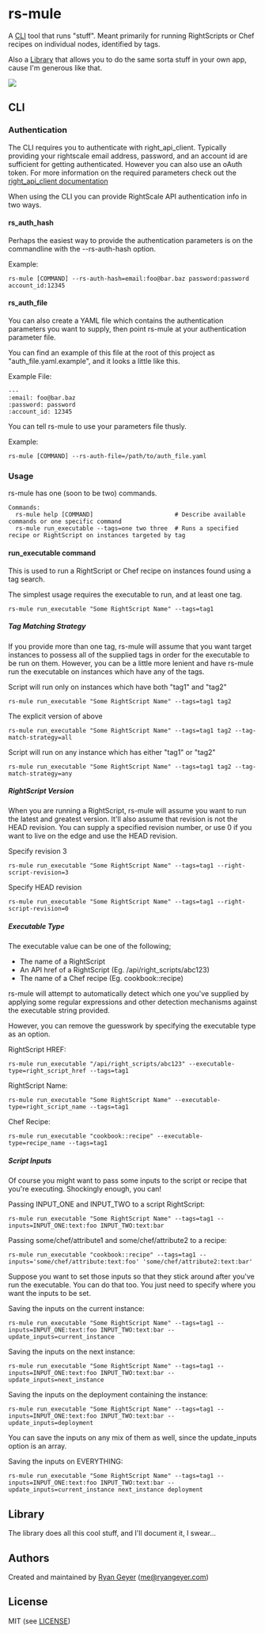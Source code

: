 # rs-mule

A [CLI](./#CLI) tool that runs "stuff".  Meant primarily for running RightScripts or Chef recipes on individual nodes, identified by tags.

Also a [Library](./#Library) that allows you to do the same sorta stuff in your own app, cause I'm generous like that.

[<img src="https://travis-ci.org/rgeyer/rs-mule.png" />](https://travis-ci.org/rgeyer/rs-mule)

## CLI

### Authentication
The CLI requires you to authenticate with right_api_client.  Typically providing
your rightscale email address, password, and an account id are sufficient for
getting authenticated.  However you can also use an oAuth token. For more
information on the required parameters check out the
[right_api_client documentation](https://github.com/rightscale/right_api_client)

When using the CLI you can provide RightScale API authentication info in two ways.

#### rs_auth_hash
Perhaps the easiest way to provide the authentication parameters is on the
commandline with the --rs-auth-hash option.

Example:
```
rs-mule [COMMAND] --rs-auth-hash=email:foo@bar.baz password:password account_id:12345
```

#### rs_auth_file
You can also create a YAML file which contains the authentication parameters you
want to supply, then point rs-mule at your authentication parameter file.

You can find an example of this file at the root of this project as
"auth_file.yaml.example", and it looks a little like this.

Example File:
```
---
:email: foo@bar.baz
:password: password
:account_id: 12345
```

You can tell rs-mule to use your parameters file thusly.

Example:
```
rs-mule [COMMAND] --rs-auth-file=/path/to/auth_file.yaml
```

### Usage

rs-mule has one (soon to be two) commands.

```
Commands:
  rs-mule help [COMMAND]                       # Describe available commands or one specific command
  rs-mule run_executable --tags=one two three  # Runs a specified recipe or RightScript on instances targeted by tag
```

#### run_executable command
This is used to run a RightScript or Chef recipe on instances found using a tag
search.

The simplest usage requires the executable to run, and at least one tag.
```
rs-mule run_executable "Some RightScript Name" --tags=tag1
```

##### Tag Matching Strategy
If you provide more than one tag, rs-mule will assume that you want target
instances to possess all of the supplied tags in order for the executable to be
run on them.  However, you can be a little more lenient and have rs-mule run the
executable on instances which have any of the tags.

Script will run only on instances which have both "tag1" and "tag2"
```
rs-mule run_executable "Some RightScript Name" --tags=tag1 tag2
```

The explicit version of above
```
rs-mule run_executable "Some RightScript Name" --tags=tag1 tag2 --tag-match-strategy=all
```

Script will run on any instance which has either "tag1" or "tag2"
```
rs-mule run_executable "Some RightScript Name" --tags=tag1 tag2 --tag-match-strategy=any
```

##### RightScript Version
When you are running a RightScript, rs-mule will assume you want to run the
latest and greatest version.  It'll also assume that revision is not the HEAD
revision.  You can supply a specified revision number, or use 0 if you want to
live on the edge and use the HEAD revision.

Specify revision 3
```
rs-mule run_executable "Some RightScript Name" --tags=tag1 --right-script-revision=3
```

Specify HEAD revision
```
rs-mule run_executable "Some RightScript Name" --tags=tag1 --right-script-revision=0
```

##### Executable Type
The executable value can be one of the following;
* The name of a RightScript
* An API href of a RightScript (Eg. /api/right_scripts/abc123)
* The name of a Chef recipe (Eg. cookbook::recipe)

rs-mule will attempt to automatically detect which one you've supplied by applying
some regular expressions and other detection mechanisms against the executable
string provided.

However, you can remove the guesswork by specifying the executable type as an
option.

RightScript HREF:
```
rs-mule run_executable "/api/right_scripts/abc123" --executable-type=right_script_href --tags=tag1
```

RightScript Name:
```
rs-mule run_executable "Some RightScript Name" --executable-type=right_script_name --tags=tag1
```

Chef Recipe:
```
rs-mule run_executable "cookbook::recipe" --executable-type=recipe_name --tags=tag1
```

##### Script Inputs
Of course you might want to pass some inputs to the script or recipe that you're
executing.  Shockingly enough, you can!

Passing INPUT_ONE and INPUT_TWO to a script RightScript:
```
rs-mule run_executable "Some RightScript Name" --tags=tag1 --inputs=INPUT_ONE:text:foo INPUT_TWO:text:bar
```

Passing some/chef/attribute1 and some/chef/attribute2 to a recipe:
```
rs-mule run_executable "cookbook::recipe" --tags=tag1 --inputs='some/chef/attribute:text:foo' 'some/chef/attribute2:text:bar'
```

Suppose you want to set those inputs so that they stick around after you've run
the executable.  You can do that too.  You just need to specify where you want
the inputs to be set.

Saving the inputs on the current instance:
```
rs-mule run_executable "Some RightScript Name" --tags=tag1 --inputs=INPUT_ONE:text:foo INPUT_TWO:text:bar --update_inputs=current_instance
```

Saving the inputs on the next instance:
```
rs-mule run_executable "Some RightScript Name" --tags=tag1 --inputs=INPUT_ONE:text:foo INPUT_TWO:text:bar --update_inputs=next_instance
```

Saving the inputs on the deployment containing the instance:
```
rs-mule run_executable "Some RightScript Name" --tags=tag1 --inputs=INPUT_ONE:text:foo INPUT_TWO:text:bar --update_inputs=deployment
```

You can save the inputs on any mix of them as well, since the update_inputs
option is an array.

Saving the inputs on EVERYTHING:
```
rs-mule run_executable "Some RightScript Name" --tags=tag1 --inputs=INPUT_ONE:text:foo INPUT_TWO:text:bar --update_inputs=current_instance next_instance deployment
```

## Library
The library does all this cool stuff, and I'll document it, I swear...

## Authors

Created and maintained by [Ryan Geyer][author] (<me@ryangeyer.com>)

## License

MIT (see [LICENSE][license])

[author]:           https://github.com/rgeyer
[issues]:           https://github.com/rgeyer/rs-mule/issues
[license]:          https://github.com/rgeyer/rs-mule/blob/master/LICENSE
[repo]:             https://github.com/rgeyer/rs-mule